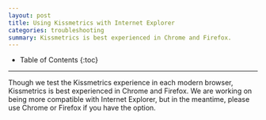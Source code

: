 ```yaml
---
layout: post
title: Using Kissmetrics with Internet Explorer
categories: troubleshooting
summary: Kissmetrics is best experienced in Chrome and Firefox.
---
```

* Table of Contents
{:toc}
* * *

Though we test the Kissmetrics experience in each modern browser, Kissmetrics is best experienced in Chrome and Firefox. We are working on being more compatible with Internet Explorer, but in the meantime, please use Chrome or Firefox if you have the option.
